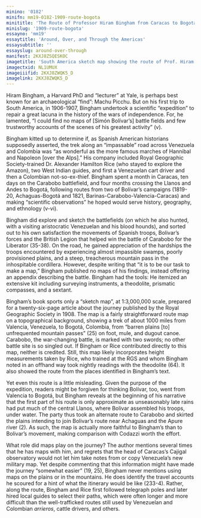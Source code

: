 ```yaml
---
minino: '0182'
minifn: mm19-0182-1909-route-bogota
minititle: 'The Route of Professor Hiram Bingham from Caracas to Bogota, 1909'
minislug: '1909-route-bogota'
essayno: 'mm19'
essaytitle: 'Around, Over, and Through the Americas'
essaysubtitle: ''
essayslug: around-over-through
manifest: 2KXJ8ZSQESKOC
imagetitle: 'South America sketch map showing the route of Prof. Hiram Bingham from Caracas to Bogota, 1907'
imagectxid: NL1UMUX
imageiiifid: 2KXJ8ZWQK5_D
imagelink: 2KXJ8ZWQK5_D
---
```

Hiram Bingham, a Harvard PhD and “lecturer” at Yale, is perhaps best known for an archaeological “find”: Machu Picchu. But on his first trip to South America, in 1906-1907, Bingham undertook a scientific “expedition” to repair a great lacuna in the history of the wars of independence. For, he lamented, “I could find no maps of \[Simón Bolívar’s\] battle fields and few trustworthy accounts of the scenes of his greatest activity” (v). 

Bingham kitted up to determine if, as Spanish American historians supposedly asserted, the trek along an “impassable” road across Venezuela and Colombia was “as wonderful as the more famous marches of Hannibal and Napoleon \[over the Alps\].” His company included Royal Geographic Society-trained Dr. Alexander Hamilton Rice (who stayed to explore the Amazon), two West Indian guides, and first a Venezuelan cart driver and then a Colombian not-so-ex-thief. Bingham spent a month in Caracas, ten days on the Carabobo battlefield, and four months crossing the Llanos and Andes to Bogotá, following routes from two of Bolívar’s campaigns (1819-20, Achaguas-Bogotá and 1821, Barinas-Carabobo-Valencia-Caracas) and making “scientific observations” he hoped would serve history, geography, and ethnology (v-vi). 

Bingham did explore and sketch the battlefields (on which he also hunted, with a visiting aristocratic Venezuelan and his blood hounds), and sorted out to his own satisfaction the movements of Spanish troops, Bolivar’s forces and the British Legion that helped win the battle of Carabobo for the Liberator (35-38). On the road, he gained appreciation of the hardships the troops encountered by experiencing almost impassible swamps, poorly provisioned plains, and a steep, treacherous mountain pass in the inhospitable cordillera. However, despite writing that “it is to be our task to make a map,” Bingham published no maps of his findings, instead offering an appendix describing the battle. Bingham had the tools: He itemized an extensive kit including surveying instruments, a theodolite, prismatic compasses, and a sextant. 

Bingham’s book sports only a “sketch map”, at 1:3,000,000 scale, prepared for a twenty-six-page article about the journey published by the Royal Geographic Society in 1908. The map is a fairly straightforward route map on a topographical background, showing a trek of about 1000 miles from Valencia, Venezuela, to Bogotá, Colombia, from “barren plains \[to\] unfrequented mountain passes” (25) on foot, mule, and dugout canoe. Carabobo, the war-changing battle, is marked with two swords; no other battle site is so singled out. If Bingham or Rice contributed directly to this map, neither is credited. Still, this map likely incorporates height measurements taken by Rice, who trained at the RGS and whom Bingham noted in an offhand way took nightly readings with the theodolite (64). It also showed the route from the places identified in Bingham’s text. 

Yet even this route is a little misleading. Given the purpose of the expedition, readers might be forgiven for thinking Bolívar, too, went from Valencia to Bogotá, but Bingham reveals at the beginning of his narrative that the first part of his route is only approximate as unseasonably late rains had put much of the central Llanos, where Bolivar assembled his troops, under water. The party thus took an alternate route to Carabobo and skirted the plains intending to join Bolivar’s route near Achaguas and the Apure river (2). As such, the map is actually more faithful to Bingham’s than to Bolivar’s movement, making comparison with Codazzi worth the effort. 

What role did maps play on the journey? The author mentions several times that he has maps with him, and regrets that the head of Caracas’s Cajigal observatory would not let him take notes from or copy Venezuela’s new military map. Yet despite commenting that this information might have made the journey “somewhat easier” (19, 25), Bingham never mentions using maps on the plains or in the mountains. He does identify the travel accounts he scoured for a hint of what the itinerary would be like (233-4). Rather, along the route, Bingham and Rice first followed telegraph poles and later hired local guides to select their paths, which were often longer and more difficult than the well-trafficked routes still used by Venezuelan and Colombian _arrieros_, cattle drivers, and others. 

